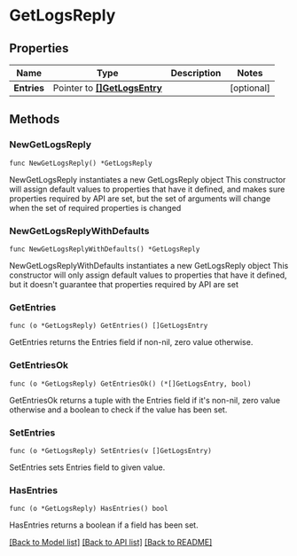 # GetLogsReply

## Properties

Name | Type | Description | Notes
------------ | ------------- | ------------- | -------------
**Entries** | Pointer to [**[]GetLogsEntry**](GetLogsEntry.md) |  | [optional] 

## Methods

### NewGetLogsReply

`func NewGetLogsReply() *GetLogsReply`

NewGetLogsReply instantiates a new GetLogsReply object
This constructor will assign default values to properties that have it defined,
and makes sure properties required by API are set, but the set of arguments
will change when the set of required properties is changed

### NewGetLogsReplyWithDefaults

`func NewGetLogsReplyWithDefaults() *GetLogsReply`

NewGetLogsReplyWithDefaults instantiates a new GetLogsReply object
This constructor will only assign default values to properties that have it defined,
but it doesn't guarantee that properties required by API are set

### GetEntries

`func (o *GetLogsReply) GetEntries() []GetLogsEntry`

GetEntries returns the Entries field if non-nil, zero value otherwise.

### GetEntriesOk

`func (o *GetLogsReply) GetEntriesOk() (*[]GetLogsEntry, bool)`

GetEntriesOk returns a tuple with the Entries field if it's non-nil, zero value otherwise
and a boolean to check if the value has been set.

### SetEntries

`func (o *GetLogsReply) SetEntries(v []GetLogsEntry)`

SetEntries sets Entries field to given value.

### HasEntries

`func (o *GetLogsReply) HasEntries() bool`

HasEntries returns a boolean if a field has been set.


[[Back to Model list]](../README.md#documentation-for-models) [[Back to API list]](../README.md#documentation-for-api-endpoints) [[Back to README]](../README.md)


